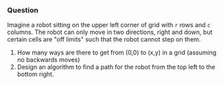 ### Question

Imagine a robot sitting on the upper left corner of grid with `r` rows and `c` columns. The robot can only move in two directions, right and down, but certain cells are "off limits" such that the robot cannot step on them.

1. How many ways are there to get from (0,0) to (x,y) in a grid (assuming no backwards moves)
1. Design an algorithm to find a path for the robot from the top left to the bottom right.
